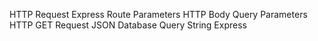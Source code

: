 HTTP Request
Express Route Parameters
HTTP Body
Query Parameters
HTTP GET Request
JSON
Database
Query String
Express
